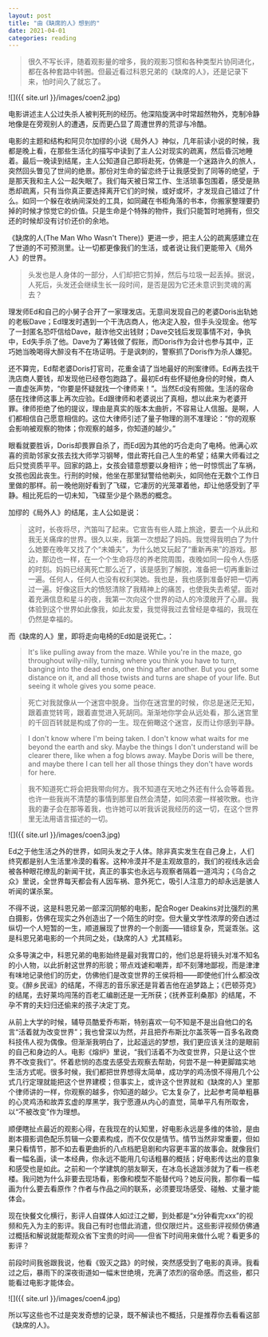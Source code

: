 ```yaml
---
layout: post
title: "由《缺席的人》想到的"
date: 2021-04-01
categories: reading
---
```


> 很久不写长评，随着观影量的增多，我的观影习惯和各种类型片协同进化，都在各种套路中转圈。但最近看过科恩兄弟的《缺席的人》，还是记录下来，怕时间久了就忘了。

![]({{ site.url }}/images/coen2.jpg)

电影讲述主人公过失杀人被判死刑的经历。他深陷旋涡中时常超然物外，克制冷静地像是在旁观别人的遭遇，反而更凸显了周遭世界的荒谬与冷酷。

电影的主题和结构和阿贝尔加缪的小说《局外人》神似，几年前读小说的时候，我都是晚上看，在那些生活化的描写中读到了主人公对现实的疏离，然后昏沉地睡着。最后一晚读到结尾，主人公知道自己即将赴死，仿佛是一个迷路许久的旅人，突然回头瞥见了世间的绝景。那份对生命的留恋终于让我感受到了同等的绝望，于是那天我和主人公一起失眠了。我们每天被日常工作、生活琐事包围着，感受是熟悉却疏离，只有当你真正要选择离开它们的时候，或好或坏，才发现自己错过了什么。如同一个躲在收纳间深处的工具，如同藏在书柜角落的书本，你搬家整理要扔掉的时候才惊觉它的价值。只是生命是个特殊的物件，我们只能暂时地拥有，但交还的时候却没有讨价还价的余地。

《缺席的人(The Man Who Wasn't There)》更进一步，把主人公的疏离感建立在了世道的不可预测里。让一切都更像我们的生活，或者说让我们更能带入《局外人》的世界。

> 头发也是人身体的一部分，人们却把它剪掉，然后与垃圾一起丢掉。据说，人死后，头发还会继续生长一段时间，是否是因为它还未意识到灵魂的离去？

理发师Ed和自己的小舅子合开了一家理发店。无意间发现自己的老婆Doris出轨她的老板Dave；Ed理发时遇到一个干洗店商人，他决定入股，但手头没现金。他写了一封匿名恐吓信给Dave，敲诈他交出钱财；Dave交钱后发现事情不对，争执中，Ed失手杀了他。Dave为了筹钱做了假账，而Doris作为会计也参与其中，正巧她当晚喝得大醉没有不在场证明。于是讽刺的，警察抓了Doris作为杀人嫌犯。

还不算完，Ed帮老婆Doris打官司，花重金请了当地最好的刑案律师。Ed再去找干洗店商人要钱，却发现他已经卷包跑路了。最初Ed有些怀疑他身份的时候，商人一直虚张声势，“你要是怀疑就找一个律师来！”。当然Ed没有照做。生活的宿命感在找律师这事上再次应验。Ed跟律师和老婆说出了真相，想以此来为老婆开罪。律师拒绝了他的提议，理由是真实的版本太曲折，不容易让人信服。是啊，人们都相信自己愿意相信的。这位大律师引述了量子物理的测不准理论：“你的观察会影响被观察的物体；你观察的越多，你知道的越少。”

眼看就要胜诉，Doris却畏罪自杀了，而Ed因为其他的巧合走向了电椅。他满心欢喜的资助邻家女孩去找大师学习钢琴，借此寄托自己人生的希望；结果大师看过之后只觉资质平平。回家的路上，女孩会错意想要以身相许；他一时惊慌出了车祸，女孩也因此丧生。行刑的时候，他坐在那里狱警给他剃头，如同他在无数个工作日里做的那样。前一晚他刚好看到了飞碟，它凄厉的光笼罩着他，却让他感受到了平静。相比死后的一切未知，飞碟至少是个熟悉的概念。

加缪的《局外人》的结尾，主人公如是说：

> 这时，长夜将尽，汽笛叫了起来。它宣告有些人踏上旅途，要去一个从此和我无关痛痒的世界。很久以来，我第一次想起了妈妈。我觉得我明白了为什么她要在晚年又找了个“未婚夫”，为什么她又玩起了“重新再来”的游戏。那边，那边也一样，在一个个生命将尽的养老院周围，夜晚如同一段令人伤感的时刻。妈妈已经离死亡那么近了，该是感到了解脱，准备把一切再重新过一遍。任何人，任何人也没有权利哭她。我也是，我也感到准备好把一切再过一遍。好像这巨大的愤怒清除了我精神上的痛苦，也使我失去希望。面对着充满信息和星斗的夜，我第一次向这个世界的动人的冷漠敞开了心扉。我体验到这个世界如此像我，如此友爱，我觉得我过去曾经是幸福的，我现在仍然是幸福的。

而《缺席的人》里，即将走向电椅的Ed如是说死亡。：

> It's like pulling away from the maze. While you're in the maze, go throughout willy-nilly, turning where you think you have to turn, banging into the dead ends, one thing after another. But you get some distance on it, and all those twists and turns are shape of your life. But seeing it whole gives you some peace.

> 死亡对我就像从一个迷宫中脱身。当你在迷宫里的时候，你总是迷茫无知，跟着直觉转弯，跟着直觉进入死胡同。渐渐地你学会从远处看，那么迷宫里的千回百转就是构成了你的一生。现在俯瞰这个迷宫，反而让你感到平静。

> I don't know where I'm being taken. I don't know what waits for me beyond the earth and sky. Maybe the things I don't understand will be clearer there, like when a fog blows away. Maybe Doris will be there, and maybe there I can tell her all those things they don't have words for here.

> 我不知道死亡将会把我带向何方。我不知道在天地之外还有什么会等着我。也许一些我尚不清楚的事情到那里自然会清楚，如同浓雾一样被吹散。也许我的妻子会在那等着我，也许她可以听我诉说我经历的这一切，在这个世界里无法用语言描述的一切。

![]({{ site.url }}/images/coen3.jpg)

Ed之于他生活之外的世界，如同头发之于人体。除非真实发生在自己身上，人们终究都是别人生活里冷漠的看客。这种冷漠并不是主观故意的，我们的视线永远会被各种眼花缭乱的新闻干扰，真正的事实也永远与观察者隔着一道鸿沟；《乌合之众》里说，全世界每天都会有人因车祸、意外死亡，吸引人注意力的却永远是骇人听闻的谋杀案。

不得不说，这是科恩兄弟一部深沉阴郁的电影，配合Roger Deakins对比强烈的黑白摄影，仿佛在现实之外创造出了一个陌生的时空。但大量文学性浓厚的旁白透过纵切一个人短暂的一生，顺道展现了世界的一个剖面——错综复杂，荒诞乖张。这是科恩兄弟电影的一个共同之处，《缺席的人》尤其精彩。

众多导演之中，科恩兄弟的电影始终是最对我胃口的，他们总是将镜头对准不知名的小人物，以此折射这世界的形貌；带点戏谑和嘲弄，却不刻薄地鄙视，而是津津有味地记录他们的历史，仿佛他们是改变世界的王侯将相——即使他们什么都没改变。《醉乡民谣》的结尾，不得志的音乐家还是背着吉他在追梦路上；《巴顿芬克》的结尾，去好莱坞闯荡的百老汇编剧还是一无所获；《抚养亚利桑那》的结尾，不孕不育的夫妇归还偷来的孩子决定丁克。

从前上大学的时候，辅导员酷爱乔布斯，特别喜欢一句不知是不是出自他口的名言“活着就为改变世界”；我也曾深以为然，并且把乔布斯比尔盖茨等一百多名政商科技伟人视为偶像。但渐渐我明白了，比起遥远的梦想，我们更应该关注的是眼前的自己和身边的人。电影《熔炉》里说，“我们活着不为改变世界，只是让这个世界不改变我们”。怀着悲悯的态度去感受去观察去帮助，何尝不是一种更脚踏实地生活方式呢。很多时候，我们都把世界想得太简单，成功学的鸡汤恨不得用几个公式几行定理就能把这个世界建模；但事实上，或许这个世界就和《缺席的人》里那个律师讲的一样，你观察的越多，你知道的越少。它太复杂了，比起参考简单粗暴的心灵鸡汤和故弄玄虚的厚黑学，我宁愿遵从内心的直觉，简单平凡有所取舍，以“不被改变”作为理想。

顺便瞎扯点最近的观影心得，在我现在的认知里，好电影永远是多维的体验，是由剧本摄影调色配乐剪辑一众要素构成，而不仅仅是情节。情节当然非常重要，但如果只看情节，那不如去看更曲折的八点档肥皂剧和内容更丰富的故事会。就像我们看一幅名画，读一本经典，你永远不能用几句话粗暴的概括；好电影传达出的意象和感受也是如此。之前和一个学建筑的朋友聊天，在冰岛长途跋涉就为了看一栋老楼。我问她为什么非要去现场看，影像和模型不能替代吗？她反问我，那你看一幅画为什么要去看原作？作者与作品之间的联系，必须要现场感受、碰触、丈量才能体会。

现在快餐文化横行，影评人自媒体人如过江之鲫，到处都是“x分钟看完xxx”的视频和先入为主的影评。我自己有时也借此消遣，但仅限烂片。这些影评视频仿佛通过概括和解说就能帮观众省下宝贵的时间——但省下时间用来做什么呢？看更多的影评？

前段时间我爸跟我说，他看《毁灭之路》的时候，突然感受到了电影的真谛。我看过之后，暴雨下的深夜街道如一幅末世绝境，充满了浓烈的宿命感。而这些，都只能看过电影才能体会。

![]({{ site.url }}/images/coen4.jpg)

所以写这些也不过是突发奇想的记录，既不解读也不概括，只是推荐你去看看这部《缺席的人》。


